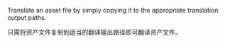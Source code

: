 Translate an asset file by simply copying it to the appropriate translation output paths.

只需将资产文件复制到适当的翻译输出路径即可翻译资产文件。